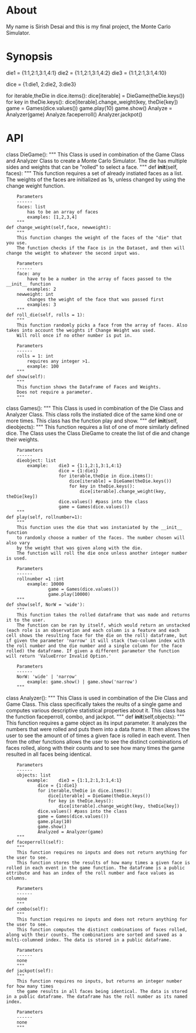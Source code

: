 # About
My name is Sirish Desai and this is my final project, the Monte Carlo Simulator.

# Synopsis
die1 = {1:1,2:1,3:1,4:1}
die2 = {1:1,2:1,3:1,4:2}
die3 = {1:1,2:1,3:1,4:10}

dice = {1:die1, 2:die2, 3:die3}

for iterable,theDie in dice.items():
    dice[iterable] = DieGame(theDie.keys())
    for key in theDie.keys():
        dice[iterable].change_weight(key, theDie[key])
game = Games(dice.values())
game.play(10)
game.show()
Analyze = Analyzer(game)
Analyze.faceperroll()
Analyzer.jackpot()

# API
class DieGame():
    """
    This Class is used in combination of the Game Class and Analyzer Class to 
    create a Monte Carlo Simulator. The die has multiple sides and weights that 
    can be "rolled" to select a face.
    """
    def __init__(self, faces):
        """
        This function requires a set of already instiated faces as a list.
        The weights of the faces are initialized as 1s, unless changed by using the change weight function.

        Parameters
        ------
        faces: list
            has to be an array of faces
            examples: [1,2,3,4]
        """
    def change_weight(self,face, newweight):
        """
        This function changes the weight of the faces of the "die" that you use.
        The function checks if the Face is in the Dataset, and then will change the weight to whatever the second input was.

        Parameters
        ------
        face: any
            have to be a number in the array of faces passed to the __init__ function
            examples: 2
        newweight: int
            changes the weight of the face that was passed first
            examples: 3
        """
    def roll_die(self, rolls = 1):
        """
        This function randomly picks a face from the array of faces. Also takes into account the weights if Change Weight was used.
        Will roll once if no other number is put in.

        Parameters
        ------
        rolls = 1: int
            requires any integer >1.
            example: 100
        """
    def show(self):
        """
        This function shows the Dataframe of Faces and Weights.
        Does not require a parameter.
        """
class Games():
    """
    This Class is used in combination of the Die Class and Analyzer Class. 
    This class rolls the instiated dice of the same kind one or more times.
    This class has the function play and show.
    """
    def __init__(self, dieobjects):
        """
        This function requires a list of one of more similarly defined dice.
        The Class uses the Class DieGame to create the list of die and change their weights.
    
        Parameters
        ------
        dieobject: list
            example:    die3 = {1:1,2:1,3:1,4:1}
                        dice = {1:die1}
                        for iterable,theDie in dice.items():
                            dice[iterable] = DieGame(theDie.keys())
                            for key in theDie.keys():
                                dice[iterable].change_weight(key, theDie[key])
                        dice.values() #pass into the class
                        game = Games(dice.values())
        """
    def play(self, rollnumber=1):
        """
        This function uses the die that was instaniated by the __init__ function 
        to randomly choose a number of the faces. The number chosen will also vary 
        by the weight that was given along with the die.
        The function will roll the die once unless another integer number is used.

        Parameters
        ------
        rollnumber =1 :int
            example: 10000
                    game = Games(dice.values())
                    game.play(10000)
        """
    def show(self, NorW = 'wide'):
        """
        This function takes the rolled dataframe that was made and returns it to the user.
        The function can be ran by itself, which would return an unstacked (each role is an observation and each column is a feature and each cell shows the resulting face for the die on the roll) dataframe, but if given the parameter 'narrow' it will stack (two-column index with the roll number and the die number and a single column for the face rolled) the dataframe. If given a different parameter the function will return 'ValueError Invalid Option.'

        Parameters
        ------
        NorW: 'wide' | 'narrow'
            example: game.show() | game.show('narrow')
        """
class Analyzer():
    """
    This Class is used in combination of the Die Class and Game Class. 
    This class specifically takes the reults of a single game and computes various descriptive
    statistical properties about it.
    This class has the function faceperroll, combo, and jackpot.
    """
    def __init__(self,objects):
        """
        This function requires a game object as its input parameter.
        It analyzes the numbers that were rolled and puts them into a data frame. It then
        allows the user to see the amount of of times a given face is rolled in each event.
        Then from the other functions allows the user to see the distinct combinations of faces rolled, 
        along with their counts and to see how many times the game resulted in all faces 
        being identical.

        Parameters
        ------
        objects: list
            example:    die3 = {1:1,2:1,3:1,4:1}
                dice = {1:die1}
                for iterable,theDie in dice.items():
                    dice[iterable] = DieGame(theDie.keys())
                    for key in theDie.keys():
                        dice[iterable].change_weight(key, theDie[key])
                dice.values() #pass into the class
                game = Games(dice.values())
                game.play(10)
                game.show()
                Analyzed = Analyzer(game)
        """
    def faceperroll(self):
        """
        This function requires no inputs and does not return anything for the user to see.
        This function stores the results of how many times a given face is rolled in each event in the game function. The dataframe is a public attribute and has an index of the roll number and face values as columns.

        Parameters
        ------
        none 
        """
    def combo(self):
        """
        This function requires no inputs and does not return anything for the user to see.
        This function computes the distinct combinations of faces rolled, along with their counts. The combinations are sorted and saved as a multi-columned index. The data is stored in a public dataframe.

        Parameters
        ------
        none 
        """
    def jackpot(self):
        """
        This function requires no inputs, but returns an integer number for how many times
        the game results in all faces being identical. The data is stored in a public dataframe. The dataframe has the roll number as its named index.

        Parameters
        ------
        none 
        """